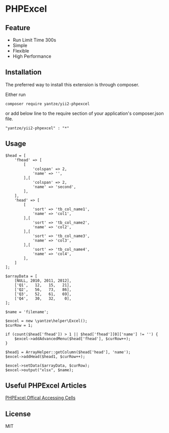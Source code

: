 # PHPExcel

## Feature
- Run Limit Time 300s
- Simple
- Flexible
- High Performance

## Installation

The preferred way to install this extension is through composer.

Either run
```
composer require yantze/yii2-phpexcel
```
or add below line to the require section of your application's composer.json file.
```
"yantze/yii2-phpexcel" : "*"
```

## Usage
```
$head = [
	'fhead' => [
		[
			'colspan' => 2,
			'name' => '',
		],[
			'colspan' => 2,
			'name' => 'second',
		],
	],
	'head' => [
		[
			'sort' => 'tb_col_name1',
			'name' => 'col1',
		],[
			'sort' => 'tb_col_name2',
			'name' => 'col2',
		],[
			'sort' => 'tb_col_name3',
			'name' => 'col3',
		],[
			'sort' => 'tb_col_name4',
			'name' => 'col4',
		],
	]
];

$arrayData = [
	[NULL, 2010, 2011, 2012],
	['Q1',   12,   15,   21],
	['Q2',   56,   73,   86],
	['Q3',   52,   61,   69],
	['Q4',   30,   32,    0],
];

$name = 'filename';

$excel = new \yantze\helper\Excel();
$curRow = 1;

if (count($head['fhead']) > 1 || $head['fhead'][0]['name'] != '') {
	$excel->addAdvancedMenu($head['fhead'], $curRow++);
}

$head1 = ArrayHelper::getColumn($head['head'], 'name');
$excel->addHead($head1, $curRow++);

$excel->setData($arrayData, $curRow);
$excel->output("xlsx", $name);
```

## Useful PHPExcel Articles
[PHPExcel Offical Accessing Cells](https://github.com/PHPOffice/PHPExcel/blob/develop/Documentation/markdown/Overview/07-Accessing-Cells.md)

## License
MIT
